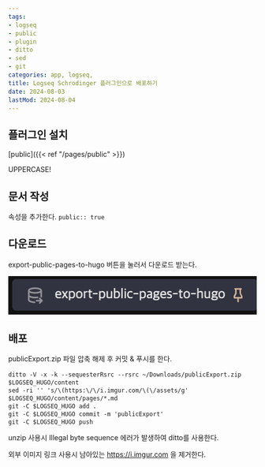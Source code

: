 ```yaml
---
tags:
- logseq
- public
- plugin
- ditto
- sed
- git
categories: app, logseq,
title: Logseq Schrodinger 플러그인으로 배포하기
date: 2024-08-03
lastMod: 2024-08-04
---
```







## 플러그인 설치

[public]({{< ref "/pages/public" >}})

UPPERCASE!

## 문서 작성

속성을 추가한다. `public:: true`



## 다운로드

export-public-pages-to-hugo 버튼을 눌러서 다운로드 받는다.

![caption](/assets/golowgw.png#center)







## 배포

publicExport.zip 파일 압축 해제 후 커밋 & 푸시를 한다.

```shell
ditto -V -x -k --sequesterRsrc --rsrc ~/Downloads/publicExport.zip $LOGSEQ_HUGO/content
sed -ri '' 's/\(https:\/\/i.imgur.com/\(\/assets/g' $LOGSEQ_HUGO/content/pages/*.md
git -C $LOGSEQ_HUGO add .
git -C $LOGSEQ_HUGO commit -m 'publicExport'
git -C $LOGSEQ_HUGO push
```



unzip 사용시 Illegal byte sequence 에러가 발생하여 ditto를 사용한다.

외부 이미지 링크 사용시 남아있는 https://i.imgur.com 을 제거한다.




